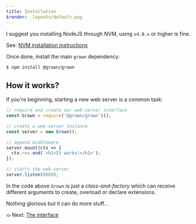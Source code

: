 ```yaml
---
title: Installation
$render: _layouts/default.pug
---
```


I suggest you installing NodeJS through NVM, using `v4.8.x` or higher is fine.

See: [NVM installation instructions](https://github.com/creationix/nvm#installation)

Once done, install the main `grown` dependency:

```bash
$ npm install @grown/grown
```

## How it works?

If you're beginning, starting a new web server is a common task:

```js
// require and create our web-server interface
const Grown = require('@grown/grown')();

// create a web-server instance
const server = new Grown();

// append middleware
server.mount(ctx => {
  ctx.res.end('<h1>It works!</h1>');
});

// starts the web-server
server.listen(8080);
```

In the code above `Grown` is just a _class-and-factory_ which can receive
different arguments to create, overload or declare extensions.

Nothing glorious but it can do more stuff...

➯ Next: [The interface](./docs)
